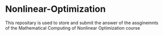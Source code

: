 # Nonlinear-Optimization
This repositary is used to store and submit the answer of the assginemnts of the Mathematical Computing of Nonlinear Optimization course
